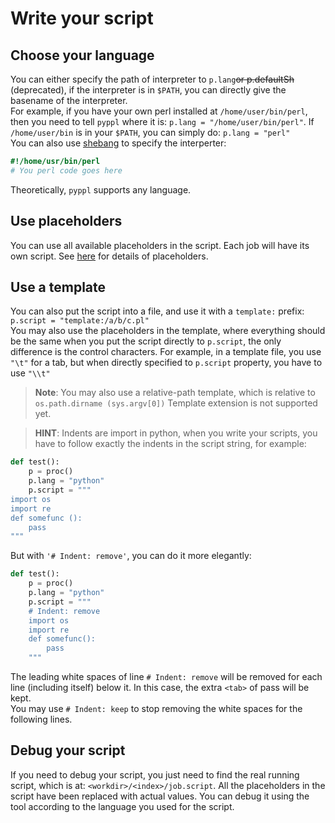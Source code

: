 # Write your script
<!-- toc -->

## Choose your language
You can either specify the path of interpreter to `p.lang`~~or p.defaultSh~~ (deprecated), if the interpreter is in `$PATH`, you can directly give the basename of the interpreter.  
For example, if you have your own perl installed at `/home/user/bin/perl`, then you need to tell `pyppl` where it is: `p.lang = "/home/user/bin/perl"`. If `/home/user/bin` is in your `$PATH`, you can simply do: `p.lang = "perl"`  
You can also use [shebang][1] to specify the interperter:
```perl
#!/home/usr/bin/perl
# You perl code goes here
```
Theoretically, `pyppl` supports any language.

## Use placeholders
You can use all available placeholders in the script. Each job will have its own script. See [here](https://pwwang.gitbooks.io/pyppl/content/placeholders.html) for details of placeholders.

## Use a template
You can also put the script into a file, and use it with a `template:` prefix: `p.script = "template:/a/b/c.pl"`  
You may also use the placeholders in the template, where everything should be the same when you put the script directly to `p.script`, the only difference is the control characters.
For example, in a template file, you use `"\t"` for a tab, but when directly specified to `p.script` property, you have to use `"\\t"`
> **Note**: You may also use a relative-path template, which is relative to `os.path.dirname (sys.argv[0])`
> Template extension is not supported yet.

> **HINT**: Indents are import in python, when you write your scripts, you have to follow exactly the indents in the script string, for example:
```python
def test():
    p = proc()
    p.lang = "python"
    p.script = """
import os
import re
def somefunc ():
    pass
"""
```
But with `'# Indent: remove'`, you can do it more elegantly:
```python
def test():
    p = proc()
    p.lang = "python"
    p.script = """
    # Indent: remove 
    import os
    import re
    def somefunc():
        pass
    """
```
The leading white spaces of line `# Indent: remove` will be removed for each line (including itself) below it. In this case, the extra `<tab>` of pass will be kept.  
You may use `# Indent: keep` to stop removing the white spaces for the following lines.

## Debug your script
If you need to debug your script, you just need to find the real running script, which is at: `<workdir>/<index>/job.script`. All the placeholders in the script have been replaced with actual values. You can debug it using the tool according to the language you used for the script.

[1]: https://en.wikipedia.org/wiki/Shebang_(Unix)

